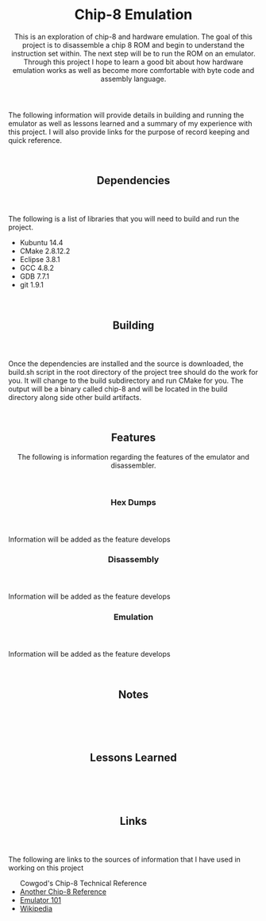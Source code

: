 <articla>
  <header>
    <h1>Chip-8 Emulation</h1>
    <p>This is an exploration of chip-8 and hardware emulation. The goal of this project is to disassemble a chip 8 ROM and begin to understand the instruction set within. The next step will be to run the ROM on an emulator. Through this project I hope to learn a good bit about how hardware emulation works as well as become more comfortable with byte code and assembly language.</p>
  </header>
  <p> The following information will provide details in building and running the emulator as well as lessons learned and a summary of my experience with this project. I will also provide links for the purpose of record keeping and quick reference.</p>
  <br>
  <header>
    <h2>Dependencies</h2>
  </header>
    <p>The following is a list of libraries that you will need to build and run the project.</p>
    <ul style="list-style-type:disc>
      <li>CMake 2.6 or Later</li>
    </ul>
  <br>
  <header>
    <h2>Development Environment</h2>
  </header>
    <p>The following is a profile of my development environment</p>
    <ul style="list-style-type:disc>
      <li>Kubuntu 14.4</li>
      <li>CMake 2.8.12.2</li>
      <li>Eclipse 3.8.1</li>
      <li>GCC 4.8.2</li>
      <li>GDB 7.7.1</li>
      <li>git 1.9.1</li>
    </ul>
    <br>
  <header>
    <h2>Building</h2>
  </header>
  <p>Once the dependencies are installed and the source is downloaded, the build.sh script in the root directory of the project tree should do the work for you. It will change to the build subdirectory and run CMake for you. The output will be a binary called chip-8 and will be located in the build directory along side other build artifacts.</p>
  <br>
  <header>
    <h2>Features</h2>
    <p>The following is information regarding the features of the emulator and disassembler.</p>
  </header>
  <header>
    <h3>Hex Dumps</h3>
  </header>
  <p>Information will be added as the feature develops</p>
  <header>
    <h3>Disassembly</h3>  
  </header>
  <p>Information will be added as the feature develops</p>  
  <header>
    <h3>Emulation</h3>
  </header>
  <p>Information will be added as the feature develops</p>  
  <br>
  <header>
    <h2>Notes</h2>
  </header>
  <br>
  <header>
    <h2>Lessons Learned</h2>
  </header>
  <br>
  <header>
    <h2>Links</h2>
  </header>
  <p>The following are links to the sources of information that I have used in working on this project</p>
    <ul style="list-style-type:disc>
      <li><a href="http://devernay.free.fr/hacks/chip8/C8TECH10.HTM">Cowgod's Chip-8 Technical Reference</a></li>
      <li><a href="http://www.multigesture.net/wp-content/uploads/mirror/goldroad/chip8_instruction_set.shtml">Another Chip-8 Reference</a></li>
      <li><a href="http://emulator101.com/">Emulator 101</a></li>
      <li><a href="https://en.wikipedia.org/wiki/CHIP-8">Wikipedia</a></li>
    </ul>
</article>